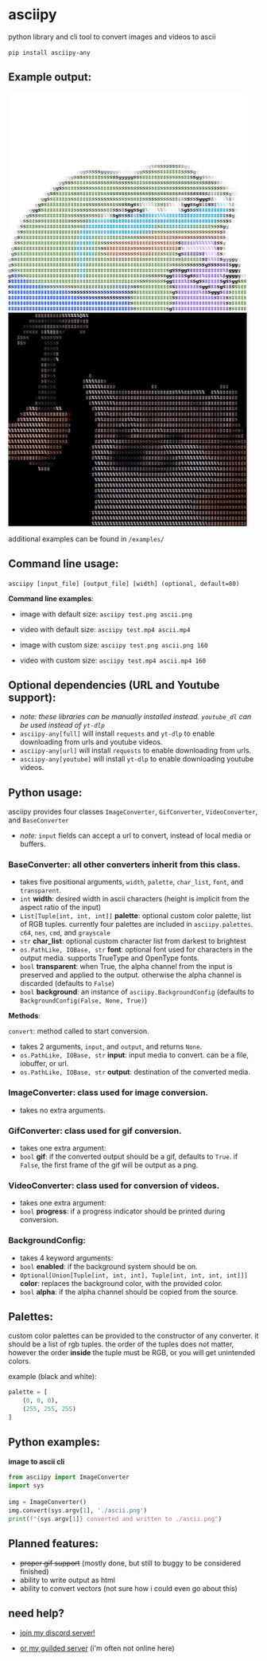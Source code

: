 # asciipy
 python library and cli tool to convert images and videos to ascii

`pip install asciipy-any`

## Example output:
![image example](https://github.com/anytarseir67/asciipy/blob/master/examples/peepo-juicebox.png?raw=True) 
![gif example](https://github.com/anytarseir67/asciipy/blob/master/examples/bonk.gif?raw=True)

additional examples can be found in `/examples/`

## Command line usage:
`asciipy [input_file] [output_file] [width] (optional, default=80)`

**Command line examples**: 

* image with default size: `asciipy test.png ascii.png`

* video with default size: `asciipy test.mp4 ascii.mp4`

* image with custom size: `asciipy test.png ascii.png 160`

* video with custom size: `asciipy test.mp4 ascii.mp4 160`

## Optional dependencies (URL and Youtube support):
* *note: these libraries can be manually installed instead. `youtube_dl` can be used instead of `yt-dlp`*
* `asciipy-any[full]` will install `requests` and `yt-dlp` to enable downloading from urls and youtube videos.
* `asciipy-any[url]` will install `requests` to enable downloading from urls.
* `asciipy-any[youtube]` will install `yt-dlp` to enable downloading youtube videos.

## Python usage:
asciipy provides four classes `ImageConverter`, `GifConverter`, `VideoConverter`, and `BaseConverter`

* *note:* `input` fields can accept a url to convert, instead of local media or buffers.

### **BaseConverter**: all other converters inherit from this class. 
* takes five positional arguments, `width`, `palette`, `char_list`, `font`, and `transparent`.
* `int` **width**: desired width in ascii characters (height is implicit from the aspect ratio of the input) 
* `List[Tuple[int, int, int]]` **palette**: optional custom color palette, list of RGB tuples. currently four palettes are included in `asciipy.palettes`. `c64`, `nes`, `cmd`, and `grayscale`
* `str` **char_list**: optional custom character list from darkest to brightest
* `os.PathLike, IOBase, str` **font**: optional font used for characters in the output media. supports TrueType and OpenType fonts.
* `bool` **transparent**: when True, the alpha channel from the input is preserved and applied to the output. otherwise the alpha channel is discarded (defaults to `False`)
* `bool` **background**: an instance of `asciipy.BackgroundConfig` (defaults to `BackgroundConfig(False, None, True)`)

**Methods**:

`convert`: method called to start conversion.
* takes 2 arguments, `input`, and `output`, and returns `None`.
* `os.PathLike, IOBase, str` **input**: input media to convert. can be a file, iobuffer, or url.
* `os.PathLike, IOBase, str` **output**: destination of the converted media.

### **ImageConverter**: class used for image conversion.
* takes no extra arguments.

### **GifConverter**: class used for gif conversion.
* takes one extra argument:
* `bool` **gif**: if the converted output should be a gif, defaults to `True`. if `False`, the first frame of the gif will be output as a png.

### **VideoConverter**: class used for conversion of videos.
* takes one extra argument:
* `bool` **progress**: if a progress indicator should be printed during conversion.

### **BackgroundConfig**:
* takes 4 keyword arguments:
* `bool` **enabled**: if the background system should be on.
* `Optional[Union[Tuple[int, int, int], Tuple[int, int, int, int]]]` **color**: replaces the background color, with the provided color.
* `bool` **alpha**: if the alpha channel should be copied from the source.

## Palettes:
custom color palettes can be provided to the constructor of any converter. it should be a list of rgb tuples. the order of the tuples does not matter, however the order **inside** the tuple must be RGB, or you will get unintended colors.

example (black and white):
```py
palette = [
    (0, 0, 0),
    (255, 255, 255)
]
```



## Python examples:

**image to ascii cli**
```py
from asciipy import ImageConverter
import sys

img = ImageConverter()
img.convert(sys.argv[1], './ascii.png')
print(f"{sys.argv[1]} converted and written to ./ascii.png")
```

## Planned features:
* ~~proper gif support~~ (mostly done, but still to buggy to be considered finished)
* ability to write output as html
* ability to convert vectors (not sure how i could even go about this)

## need help?
* [join my discord server!](https://discord.gg/fDQPCBybVJ)

* [or my guilded server](https://www.guilded.gg/i/kJO6g5op) (i'm often not online here)
